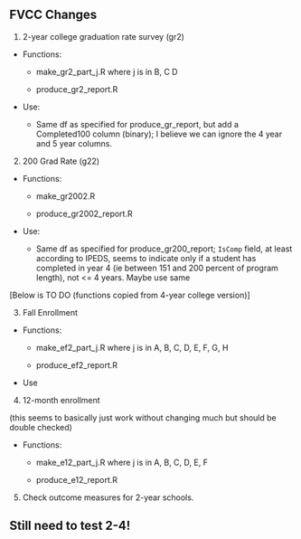 ## FVCC Changes 

1. 2-year college graduation rate survey (gr2)

  - Functions:
  
    - make_gr2_part_j.R where j is in B, C D 
    
    - produce_gr2_report.R
    
  - Use: 
  
    - Same df as specified for produce_gr_report, but add a Completed100 column (binary); I believe we can ignore the 4 year and 5 year columns.
    
2. 200 Grad Rate (g22)

  - Functions:
  
    - make_gr2002.R
    
    - produce_gr2002_report.R
    
  - Use:
    
    - Same df as specified for produce_gr200_report; `IsComp` field, at least according to IPEDS, seems to indicate only if a student has completed in year 4 (ie between 151 and 200 percent of program length), not <= 4 years. Maybe use same 

[Below is TO DO (functions copied from 4-year college version)]

3. Fall Enrollment
  
  - Functions:
  
    - make_ef2_part_j.R where j is in A, B, C, D, E, F, G, H
    
    - produce_ef2_report.R
    
  - Use

4. 12-month enrollment

  (this seems to basically just work without changing much but should be double checked)

  - Functions:
  
    - make_e12_part_j.R where j is in A, B, C, D, E, F
    
    - produce_e12_report.R
    
5. Check outcome measures for 2-year schools.

## Still need to test 2-4! 
